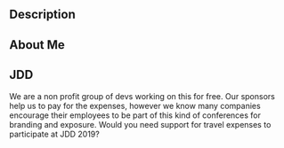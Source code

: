## Description

## About Me

## JDD

We are a non profit group of devs working on this for free.
Our sponsors help us to pay for the expenses, however we know many companies encourage their employees to be part of this kind of conferences for branding and exposure.
Would you need support for travel expenses to participate at JDD 2019?
